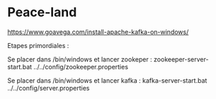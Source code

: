 # Peace-land
https://www.goavega.com/install-apache-kafka-on-windows/

Etapes primordiales :


Se placer dans /bin/windows et lancer zookeper : zookeeper-server-start.bat ../../config/zookeeper.properties


Se placer dans /bin/windows et lancer kafka : kafka-server-start.bat ../../config/server.properties
